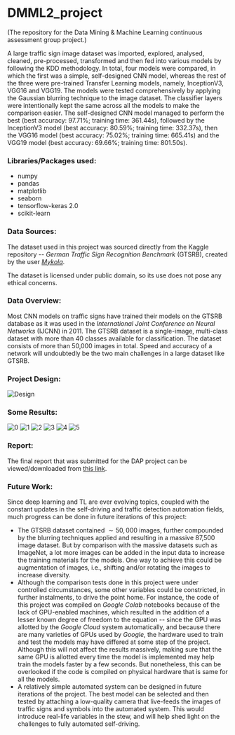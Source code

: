 # DMML2_project
(The repository for the Data Mining &amp; Machine Learning continuous assessment group project.)

A large traffic sign image dataset was imported, explored, analysed, cleaned, pre-processed, transformed and then fed into various models by following the KDD methodology. In total, four models were compared, in which the first was a simple, self-designed CNN model, whereas the rest of the three were pre-trained Transfer Learning models, namely, InceptionV3, VGG16 and VGG19. The models were tested comprehensively by applying the Gaussian blurring technique to the image dataset. The classifier layers were intentionally kept the same across all the models to make the comparison easier. The self-designed CNN model managed to perform the best (best accuracy: 97.71\%; training time: 361.44s), followed by the InceptionV3 model (best accuracy: 80.59\%; training time: 332.37s), then the VGG16 model (best accuracy: 75.02\%; training time: 665.41s) and the VGG19 model (best accuracy: 69.66\%; training time: 801.50s). <br>

### Libraries/Packages used:
- numpy
- pandas
- matplotlib
- seaborn
- tensorflow-keras 2.0
- scikit-learn

### Data Sources:
The dataset used in this project was sourced directly from the Kaggle repository -- _German Traffic Sign Recognition Benchmark_ (GTSRB), created by the user [_Mykola_](https://www.kaggle.com/meowmeowmeowmeowmeow/gtsrb-german-traffic-sign).

The dataset is licensed under public domain, so its use does not pose any ethical concerns.

### Data Overview:
Most CNN models on traffic signs have trained their models on the GTSRB database as it was used in the _International Joint Conference on Neural Networks_ (IJCNN) in 2011. The GTSRB dataset is a single-image, multi-class dataset with more than 40 classes available for classification. The dataset consists of more than 50,000 images in total. Speed and accuracy of a network will undoubtedly be the two main challenges in a large dataset like GTSRB.

### Project Design:
![Design](images/Project_Design.png)


### Some Results:
![0](images/original_vs_blurred.png)
![1](images/TABLE_Accuracies.png)
![2](images/TABLE_Training_Time.png)
![3](images/accuracy_comparison.png)
![4](images/acc_loss_collage.png)
![5](images/top_bottom_5_collage2.png)

### Report:
The final report that was submitted for the DAP project can be viewed/downloaded from [this link]().


### Future Work:
Since deep learning and TL are ever evolving topics, coupled with the constant updates in the self-driving and traffic detection automation fields, much progress can be done in future iterations of this project:
- The GTSRB dataset contained $\sim50,000$ images, further compounded by the blurring techniques applied and resulting in a massive 87,500 image dataset. But by comparison with the massive datasets such as ImageNet, a lot more images can be added in the input data to increase the training materials for the models. One way to achieve this could be augmentation of images, i.e., shifting and/or rotating the images to increase diversity.
- Although the comparison tests done in this project were under controlled circumstances, some other variables could be constricted, in further instalments, to drive the point home. For instance, the code of this project was compiled on _Google Colab_ notebooks because of the lack of GPU-enabled machines, which resulted in the addition of a lesser known degree of freedom to the equation -- since the GPU was allotted by the _Google Cloud_ system automatically, and because there are many varieties of GPUs used by _Google_, the hardware used to train and test the models may have differed at some step of the project. Although this will not affect the results massively, making sure that the same GPU is allotted every time the model is implemented may help train the models faster by a few seconds. But nonetheless, this can be overlooked if the code is compiled on physical hardware that is same for all the models.
- A relatively simple automated system can be designed in future iterations of the project. The best model can be selected and then tested by attaching a low-quality camera that live-feeds the images of traffic signs and symbols into the automated system. This would introduce real-life variables in the stew, and will help shed light on the challenges to fully automated self-driving.




